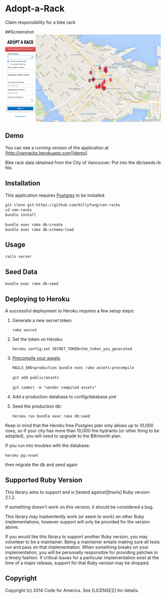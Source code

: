 # Adopt-a-Rack

Claim responsibility for a bike rack

##Screenshot
![Adopt-a-Rack](https://github.com/billyfung/van-racks/raw/master/screenshot.png "Adopt-a-Rack")

## Demo
You can see a running version of the application at
[http://vanracks.herokuapp.com][demo].

[demo]: http://vanracks.herokuapp.com/


Bike rack data obtained from the City of Vancouver. Put into the db/seeds.rb file.

## Installation
This application requires [Postgres](http://www.postgresql.org/) to be installed

    git clone git:https://github.com/billyfung/van-racks
    cd van-racks
    bundle install

    bundle exec rake db:create
    bundle exec rake db:schema:load

## Usage
    rails server

## Seed Data
    bundle exec rake db:seed

## Deploying to Heroku
A successful deployment to Heroku requires a few setup steps:

1. Generate a new secret token:

    ```
    rake secret
    ```

2. Set the token on Heroku:

    ```
    heroku config:set SECRET_TOKEN=the_token_you_generated
    ```

3. [Precompile your assets](https://devcenter.heroku.com/articles/rails3x-asset-pipeline-cedar)

    ```
    RAILS_ENV=production bundle exec rake assets:precompile

    git add public/assets

    git commit -m "vendor compiled assets"
    ```

4. Add a production database to config/database.yml

5. Seed the production db:

    `heroku run bundle exec rake db:seed`

Keep in mind that the Heroku free Postgres plan only allows up to 10,000 rows,
so if your city has more than 10,000 fire hydrants (or other thing to be
adopted), you will need to upgrade to the $9/month plan.


If you run into troubles with the database:

`heroku pg:reset`

then migrate the db and seed again


## Supported Ruby Version
This library aims to support and is [tested against][travis] Ruby version 2.1.2.

If something doesn't work on this version, it should be considered a bug.

This library may inadvertently work (or seem to work) on other Ruby
implementations, however support will only be provided for the version above.

If you would like this library to support another Ruby version, you may
volunteer to be a maintainer. Being a maintainer entails making sure all tests
run and pass on that implementation. When something breaks on your
implementation, you will be personally responsible for providing patches in a
timely fashion. If critical issues for a particular implementation exist at the
time of a major release, support for that Ruby version may be dropped.

## Copyright
Copyright (c) 2014 Code for America. See [LICENSE][] for details.


